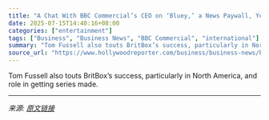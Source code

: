 ```yaml
---
title: "A Chat With BBC Commercial’s CEO on ‘Bluey,’ a News Paywall, YouTube and ‘Doctor Who’"
date: 2025-07-15T14:40:16+08:00
categories: ["entertainment"]
tags: ["Business", "Business News", "BBC Commercial", "international"]
summary: "Tom Fussell also touts BritBox’s success, particularly in North America, and role in getting series made."
source_url: "https://www.hollywoodreporter.com/business/business-news/bluey-doctor-who-youtube-bbc-commercial-ceo-interview-1236315104/"
---
```


Tom Fussell also touts BritBox’s success, particularly in North America, and role in getting series made.

---

*来源: [原文链接](https://www.hollywoodreporter.com/business/business-news/bluey-doctor-who-youtube-bbc-commercial-ceo-interview-1236315104/)*

